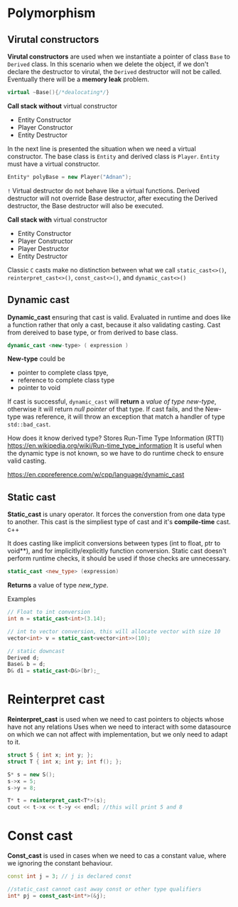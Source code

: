 # Polymorphism

## Virutal constructors
**Virutal constructors** are used when we instantiate a pointer of class `Base` to `Derived` class. In this scenario when we delete the object, if we don't declare the destructor to virutal, the `Derived` destructor will not be called. Eventually there will be a **memory leak** problem.
```c++
virtual ~Base(){/*dealocating*/}
```
**Call stack without** virtual constructor
- Entity Constructor
- Player Constructor
- Entity Destructor

In the next line is presented the situation when we need a virtual constructor. The base class is `Entity` and derived class is `Player`. `Entity` must have a virtual constructor.
```c++
Entity* polyBase = new Player("Adnan");
```
`!` Virtual destructor do not behave like a virtual functions. Derived destructor will not override Base destructor, after executing the Derived destructor, the Base destructor will also be executed.

**Call stack with** virtual constructor
- Entity Constructor
- Player Constructor
- Player Destructor
- Entity Destructor

Classic `C` casts make no distinction between what we call `static_cast<>()`, `reinterpret_cast<>()`, `const_cast<>()`, and `dynamic_cast<>()`

## Dynamic cast

**Dynamic_cast** ensuring that cast is valid. Evaluated in runtime and does like a function rather that only a cast, because it also validating casting.
Cast from dereived to base type, or from derived to base class.

``` c++
dynamic_cast <new-type> ( expression ) 		
```
**New-type** could be
- pointer to complete class tpye,
- reference to complete class type
- pointer to void

If cast is successful, `dynamic_cast` will **return** a *value of type new-type*, otherwise it will return *null pointer* of that type. If cast fails, and the New-type was reference, it will throw an exception that match a handler of type `std::bad_cast`.

How does it know derived type?
Stores Run-Time Type Information (RTTI) https://en.wikipedia.org/wiki/Run-time_type_information
It is useful when the dynamic type is not known, so we have to do runtime check to ensure valid casting.

https://en.cppreference.com/w/cpp/language/dynamic_cast
## Static cast


**Static_cast** is unary operator. It forces the converstion from one data type to another. This cast is the simpliest type of cast and it's **compile-time** cast.
c++

It does casting like implicit conversions between types (int to float, ptr to void**), and for implicitly/explicitly function conversion. Static cast doesn't perform runtime checks, it should be used if those checks are unnecessary.


```c++
static_cast <new_type> (expression) 		
```
**Returns** a value of type *new_type*.

Examples
```c++
// Float to int conversion
int n = static_cast<int>(3.14); 

// int to vector conversion, this will allocate vector with size 10
vector<int> v = static_cast<vector<int>>(10);

// static downcast
Derived d;
Base& b = d;
D& d1 = static_cast<D&>(br);_
```

# Reinterpret cast

**Reinterpret_cast** is used when we need to cast pointers to objects whose have not any relations
Uses when we need to interact with some datasource on which we can not affect with implementation, but we only need to adapt to it.
```c++
struct S { int x; int y; };
struct T { int x; int y; int f(); };

S* s = new S();
s->x = 5;
s->y = 8;

T* t = reinterpret_cast<T*>(s);
cout << t->x << t->y << endl; //this will print 5 and 8 
```
# Const cast

**Const_cast** is used in cases when we need to cas a constant value, where we ignoring the constant behaviour.
```c++
const int j = 3; // j is declared const

//static_cast cannot cast away const or other type qualifiers
int* pj = const_cast<int*>(&j); 
```